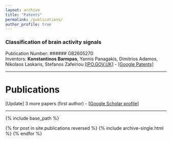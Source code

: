 ```yaml
---
layout: archive
title: "Patents"
permalink: /publications/
author_profile: true
---
```


### Classification of brain activity signals 
Publication Number: ###### GB2605270 <br />
Inventors: **Konstantinos Barmpas**, Yannis Panagakis, Dimitrios Adamos, Nikolaos Laskaris, Stefanos Zafeiriou
[[IPO.GOV.UK]](https://www.ipo.gov.uk/p-ipsum/Case/PublicationNumber/GB2605270) - [[Google Patents]](https://patents.google.com/patent/GB2605270A/en?oq=GB2605270A)

---
# Publications

[Update] 3 more papers (first author) - [[Google Scholar profile](https://scholar.google.com/citations?user=JkRlsiQAAAAJ&hl=el&oi=ao)]

---

{% include base_path %}

{% for post in site.publications reversed %}
  {% include archive-single.html %}
{% endfor %}

